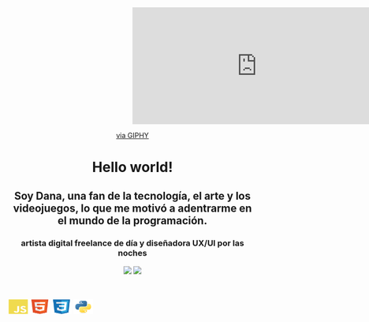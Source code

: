 
<div id="header" align="center">
  
  <div style="width:100%;height:0;padding-bottom:47%;position:relative;"><iframe src="https://giphy.com/embed/sULKEgDMX8LcI" width="100%" height="100%" style="position:absolute" frameBorder="0" class="giphy-embed" allowFullScreen></iframe></div><p><a href="https://giphy.com/gifs/sci-fi-matrix-cyberpunk-sULKEgDMX8LcI">via GIPHY</a></p>
    
  <h1 align="center">Hello world!</h1>
  <h2 align="center">Soy Dana, una fan de la tecnología, el arte y los videojuegos, lo que me motivó a adentrarme en el mundo de la programación.</h2>
  <h3 align="center">artista digital freelance de día y diseñadora UX/UI por las noches</h3>
  
</div>
  
<div id="badges" align="center"> 
  
  <a href = "mail:danaagustinavitale@gmail.com"><img src="https://img.shields.io/badge/-Gmail-%23333?style=for-the-badge&logo=gmail&logoColor=white" target="_blank"></a>
  <a href="https://www.linkedin.com/in/danaav/" target="_blank"><img src="https://img.shields.io/badge/-LinkedIn-%230077B5?style=for-the-badge&logo=linkedin&logoColor=white" target="_blank"></a>  
  
</div>

<div align="center">
  <img src="" />
</div>

<div style="display:inline_block"><br>
  
  <img align="center" alt="Rafa-Js" height="30" width="40" src="https://raw.githubusercontent.com/devicons/devicon/master/icons/javascript/javascript-plain.svg">
  <img align="center" alt="Rafa-HTML" height="30" width="40" src="https://raw.githubusercontent.com/devicons/devicon/master/icons/html5/html5-original.svg">
  <img align="center" alt="Rafa-CSS" height="30" width="40" src="https://raw.githubusercontent.com/devicons/devicon/master/icons/css3/css3-original.svg">
  <img align="center" alt="Rafa-Python" height="30" width="40" src="https://raw.githubusercontent.com/devicons/devicon/master/icons/python/python-original.svg">
  
 </div>
  

